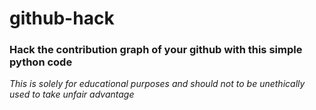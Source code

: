 # github-hack

### Hack the contribution graph of your github with this simple python code
  
<i>This is solely for educational purposes and should not to be unethically used to take unfair advantage<i/>
